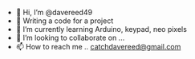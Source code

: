 - 👋 Hi, I’m @davereed49
- 👀 Writing a code for a project
- 🌱 I’m currently learning Arduino, keypad, neo pixels
- 💞️ I’m looking to collaborate on ...
- 📫 How to reach me .. catchdavereed@gmail.com

<!---
davereed49/davereed49 is a ✨ special ✨ repository because its `README.md` (this file) appears on your GitHub profile.
You can click the Preview link to take a look at your changes.
--->

